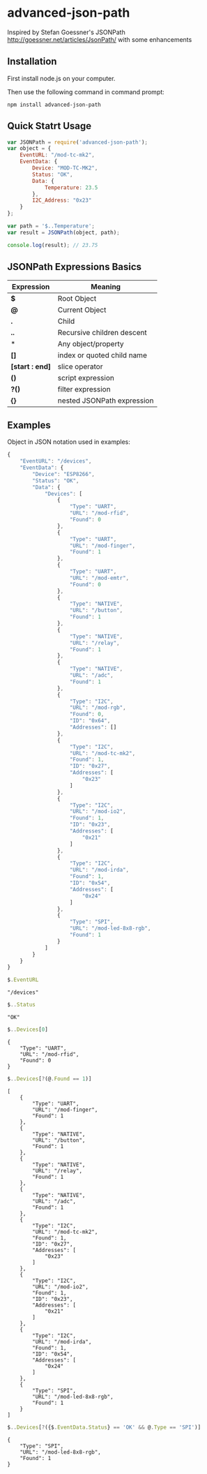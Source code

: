 # advanced-json-path
Inspired by Stefan Goessner's JSONPath http://goessner.net/articles/JsonPath/ with some enhancements

## Installation

First install node.js on your computer.

Then use the following command in command prompt:
	
	npm install advanced-json-path

## Quick Statrt Usage

```javascript
var JSONPath = require('advanced-json-path');
var object = {
    EventURL: "/mod-tc-mk2",
    EventData: {
        Device: "MOD-TC-MK2",
        Status: "OK",
        Data: {
            Temperature: 23.5
        },
        I2C_Address: "0x23"
    }
};

var path = '$..Temperature';
var result = JSONPath(object, path);

console.log(result); // 23.75
```

## JSONPath Expressions Basics

Expression | Meaning
-----------|--------
**$** | Root Object
**@** | Current Object
**.** | Child
**..** | Recursive children descent
* | Any object/property
**[]** | index or quoted child name
**[start : end]** | slice operator
**()** | script expression
**?()** | filter expression
**{}** | nested JSONPath expression


## Examples
Object in JSON notation used in examples:
```javascript
{
	"EventURL": "/devices",
	"EventData": {
		"Device": "ESP8266",
		"Status": "OK",
		"Data": {
			"Devices": [
				{
					"Type": "UART",
					"URL": "/mod-rfid",
					"Found": 0
				},
				{
					"Type": "UART",
					"URL": "/mod-finger",
					"Found": 1
				},
				{
					"Type": "UART",
					"URL": "/mod-emtr",
					"Found": 0
				},
				{
					"Type": "NATIVE",
					"URL": "/button",
					"Found": 1
				},
				{
					"Type": "NATIVE",
					"URL": "/relay",
					"Found": 1
				},
				{
					"Type": "NATIVE",
					"URL": "/adc",
					"Found": 1
				},
				{
					"Type": "I2C",
					"URL": "/mod-rgb",
					"Found": 0,
					"ID": "0x64",
					"Addresses": []
				},
				{
					"Type": "I2C",
					"URL": "/mod-tc-mk2",
					"Found": 1,
					"ID": "0x27",
					"Addresses": [
						"0x23"
					]
				},
				{
					"Type": "I2C",
					"URL": "/mod-io2",
					"Found": 1,
					"ID": "0x23",
					"Addresses": [
						"0x21"
					]
				},
				{
					"Type": "I2C",
					"URL": "/mod-irda",
					"Found": 1,
					"ID": "0x54",
					"Addresses": [
						"0x24"
					]
				},
				{
					"Type": "SPI",
					"URL": "/mod-led-8x8-rgb",
					"Found": 1
				}
			]
		}
	}
}
```

```javascript
$.EventURL
```
	"/devices"	

```javascript
$..Status
```
	"OK"

```javascript
$..Devices[0]
```
	{
	    "Type": "UART",
	    "URL": "/mod-rfid",
	    "Found": 0
	}

```javascript
$..Devices[?(@.Found == 1)]
```
	[
		{
			"Type": "UART",
			"URL": "/mod-finger",
			"Found": 1
		},
		{
			"Type": "NATIVE",
			"URL": "/button",
			"Found": 1
		},
		{
			"Type": "NATIVE",
			"URL": "/relay",
			"Found": 1
		},
		{
			"Type": "NATIVE",
			"URL": "/adc",
			"Found": 1
		},
		{
			"Type": "I2C",
			"URL": "/mod-tc-mk2",
			"Found": 1,
			"ID": "0x27",
			"Addresses": [
				"0x23"
			]
		},
		{
			"Type": "I2C",
			"URL": "/mod-io2",
			"Found": 1,
			"ID": "0x23",
			"Addresses": [
				"0x21"
			]
		},
		{
			"Type": "I2C",
			"URL": "/mod-irda",
			"Found": 1,
			"ID": "0x54",
			"Addresses": [
				"0x24"
			]
		},
		{
			"Type": "SPI",
			"URL": "/mod-led-8x8-rgb",
			"Found": 1
		}
	]

```javascript
$..Devices[?({$.EventData.Status} == 'OK' && @.Type == 'SPI')]
```
	{
		"Type": "SPI",
		"URL": "/mod-led-8x8-rgb",
		"Found": 1
	}

